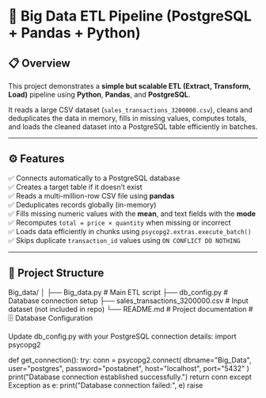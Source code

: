 # 🧠 Big Data ETL Pipeline (PostgreSQL + Pandas + Python)

## 📋 Overview
This project demonstrates a **simple but scalable ETL (Extract, Transform, Load)** pipeline using **Python**, **Pandas**, and **PostgreSQL**.

It reads a large CSV dataset (`sales_transactions_3200000.csv`), cleans and deduplicates the data in memory, fills in missing values, computes totals, and loads the cleaned dataset into a PostgreSQL table efficiently in batches.

---

## ⚙️ Features
✅ Connects automatically to a PostgreSQL database  
✅ Creates a target table if it doesn’t exist  
✅ Reads a multi-million-row CSV file using **pandas**  
✅ Deduplicates records globally (in-memory)  
✅ Fills missing numeric values with the **mean**, and text fields with the **mode**  
✅ Recomputes `total = price × quantity` when missing or incorrect  
✅ Loads data efficiently in chunks using `psycopg2.extras.execute_batch()`  
✅ Skips duplicate `transaction_id` values using `ON CONFLICT DO NOTHING`

---

## 📁 Project Structure
Big_data/
│
├── Big_data.py # Main ETL script
├── db_config.py # Database connection setup
├── sales_transactions_3200000.csv # Input dataset (not included in repo)
└── README.md # Project documentation
#🗄️ Database Configuration

Update db_config.py with your PostgreSQL connection details:
import psycopg2

def get_connection():
    try:
        conn = psycopg2.connect(
            dbname="Big_Data",
            user="postgres",
            password="postabnet",
            host="localhost",
            port="5432"
        )
        print("Database connection established successfully.")
        return conn
    except Exception as e:
        print("Database connection failed:", e)
        raise
